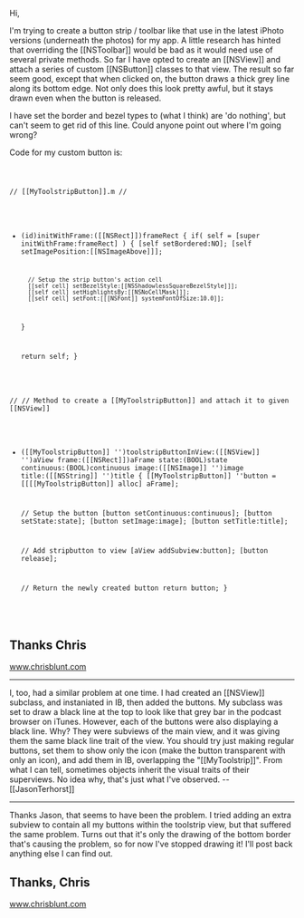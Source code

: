 Hi,

I'm trying to create a button strip / toolbar like that use in the latest iPhoto versions (underneath the photos) for my app. A little research has hinted that overriding the [[NSToolbar]] would be bad as it would need use of several private methods. So far I have opted to create an [[NSView]] and attach a series of custom [[NSButton]] classes to that view. The result so far seem good, except that when clicked on, the button draws a thick grey line along its bottom edge. Not only does this look pretty awful, but it stays drawn even when the button is released.

I have set the border and bezel types to (what I think) are 'do nothing', but can't seem to get rid of this line. Could anyone point out where I'm going wrong?

Code for my custom button is:

<code>

// [[MyToolstripButton]].m
//
- (id)initWithFrame:([[NSRect]])frameRect
{
	if( self = [super initWithFrame:frameRect] )
	{
		[self setBordered:NO];
		[self setImagePosition:[[NSImageAbove]]];

		// Setup the strip button's action cell
		[[self cell] setBezelStyle:[[NSShadowlessSquareBezelStyle]]];
		[[self cell] setHighlightsBy:[[NSNoCellMask]]];
		[[self cell] setFont:[[[NSFont]] systemFontOfSize:10.0]];
	}
	
	return self;
}

//
// Method to create a [[MyToolstripButton]] and attach it to given [[NSView]]
- ([[MyToolstripButton]] '')toolstripButtonInView:([[NSView]] '')aView
									   frame:([[NSRect]])aFrame
									   state:(BOOL)state
								  continuous:(BOOL)continuous
									   image:([[NSImage]] '')image
									   title:([[NSString]] '')title
{
	[[MyToolstripButton]] ''button	= [[[[MyToolstripButton]] alloc] aFrame];

	// Setup the button
	[button setContinuous:continuous];
	[button setState:state];
	[button setImage:image];
	[button setTitle:title];
	
	// Add stripbutton to view
	[aView addSubview:button];
	[button release];

	// Return the newly created button
	return button;
}

</code>

Thanks
Chris
--
www.chrisblunt.com

----

I, too, had a similar problem at one time. I had created an [[NSView]] subclass, and instaniated in IB, then added the buttons. My subclass was set to draw a black line at the top to look like that grey bar in the podcast browser on iTunes. However, each of the buttons were also displaying a black line. Why? They were subviews of the main view, and it was giving them the same black line trait of the view. You should try just making regular buttons, set them to show only the icon (make the button transparent with only an icon), and add them in IB, overlapping the "[[MyToolstrip]]". From what I can tell, sometimes objects inherit the visual traits of their superviews. No idea why, that's just what I've observed. -- [[JasonTerhorst]]

----
Thanks Jason, that seems to have been the problem. I tried adding an extra subview to contain all my buttons within the toolstrip view, but that suffered the same problem. Turns out that it's only the drawing of the bottom border that's causing the problem, so for now I've stopped drawing it! I'll post back anything else I can find out.

Thanks,
Chris
--
www.chrisblunt.com